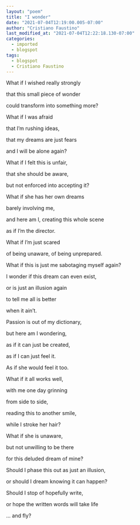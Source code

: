 ```yaml
---
layout: "poem"
title: "I wonder"
date: "2021-07-04T12:19:00.005-07:00"
author: "Cristiano Faustino"
last_modified_at: "2021-07-04T12:22:18.130-07:00"
categories:
  - imported
  - blogspot
tags:
  - blogspot
  - Cristiano Faustino
---
```


<p>What if I wished really strongly</p><p>that this small piece of wonder</p><p>could transform into something more?</p><p>What if I was afraid</p><p>that I’m rushing ideas,</p><p>that my dreams are just fears</p><p>and I will be alone again?</p><p>

</p><p>What if I felt this is unfair,</p><p>that she should be aware,</p><p>but not enforced into accepting it?</p><p>What if she has her own dreams</p><p>barely involving me,</p><p>and here am I, creating this whole scene</p><p>as if I’m the director.</p><p>

</p><p>What if I’m just scared</p><p>of being unaware, of being unprepared.</p><p>What if this is just me sabotaging myself again?</p><p>I wonder if this dream can even exist,</p><p>or is just an illusion again</p><p>to tell me all is better</p><p>when it ain’t.</p><p>

</p><p>Passion is out of my dictionary,</p><p>but here am I wondering,</p><p>as if it can just be created,</p><p>as if I can just feel it.</p><p>As if she would feel it too.</p><p>

</p><p>What if it all works well,</p><p>with me one day grinning</p><p>from side to side,</p><p>reading this to another smile,</p><p>while I stroke her hair?</p><p>What if she is unaware,</p><p>but not unwilling to be there</p><p>for this deluded dream of mine?</p><p>

</p><p>Should I phase this out as just an illusion,</p><p>or should I dream knowing it can happen?</p><p>Should I stop of hopefully write,</p><p>or hope the written words will take life</p><p>... and fly?</p>